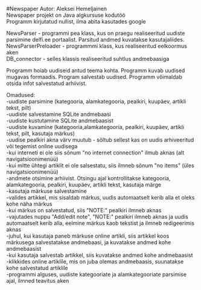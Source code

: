 #Newspaper
Autor: Aleksei Hemeljainen  
Newspaper projekt on Java algkursuse kodutöö  
Programm kirjutatud nullist, ilma abita kasutades google  


NewsParser - programmi pea klass, kus on praegu realiseeritud uudiste parsimine delfi.ee portaalist. Parsitud andmed kuvatakse kasutajaliides.  
NewsParserPreloader - programmmi klass, kus realiseeritud eelkoormus aken  
DB_connector - selles klassis realiseeritud suhtlus andmebaasiga  


Programm hoiab uudiseid antud teema kohta. Programm kuvab uudised mugavas formaadis. Program salvestab uudised. Programm võimaldab otsida infot salvestatud arhiivist.  


Omadused:  
-uudiste parsimine (kategooria, alamkategooria, pealkiri, kuupäev, artikli tekst, pilt)  
-uudiste salvestamine SQLite andmebaasi  
-uudiste kustutamine SQLite andmebaasist  
-uudiste kuvamine (kategooria,alamkategooria, pealkiri, kuupäev, artikli tekst, pilt, kasutaja märkus)  
-uudise pealkiri akna värv muutub - sõltub sellest kas on uudis arhiveeritud või tegemist online uudisega  
-kui interneti ei ole siis sõnum "no internet connection" ilmub aknas (alt navigatsioonimenüü)  
-kui mitte ühtegi artiklit ei ole salsestatu, siis ilmneb sõnum "no items" (üles navigatsioonimenüü)  
-andmete otsimine arhiivist. Otsingu  ajal kontrollitakse kategooria, alamkategooria, pealkiri, kuupäev, artikli tekst, kasutaja märge  
-kasutaja märkuse salvestamine  
-valides artikkel, mis sisaldab märkus, uudis automaatselt kerib alla et oleks kohe näha märkus  
-kui märkus on salvestatud, siis "NOTE:" pealkiri ilmneb aknas  
-vajutades nuppu  "Add/edit note", "NOTE:" pealkiri ilmneb aknas ja uudis automaatselt kerib alla, eelmine märkus kaob tekstist ja ilmneb redigeerimis aknas  
-juhul, kui kasutaja paneb märkuse online artikli, siis artikkel koos märkusega salvestatakse andmebaasi, ja  kuvatakse andmed kohe andmebaasist  
-kui kasutaja salvestab artikkel, siis kuvatakse andmed kohe andmebaasist  
-klikkides online artiklile, mis on juba olemas andmebaasis, suunatakse kohe salvestatud artiklile  
-programmi alguses, uudiste kategooriate ja alamkategooriate parsimise ajal, ilmned teavitus aken




